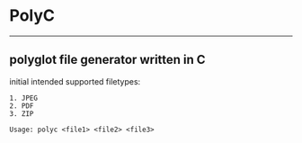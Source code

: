 # PolyC 

--------

## polyglot file generator written in C

initial intended supported filetypes:

	1. JPEG
	2. PDF
	3. ZIP

	Usage: polyc <file1> <file2> <file3>



